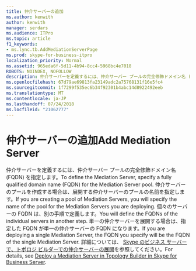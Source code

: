 ```yaml
---
title: 仲介サーバーの追加
ms.author: kenwith
author: kenwith
manager: serdars
ms.audience: ITPro
ms.topic: article
f1_keywords:
- ms.lync.tb.AddMediationServerPage
ms.prod: skype-for-business-itpro
localization_priority: Normal
ms.assetid: 965eda6f-5d11-4b94-8cc4-5968bc4e7018
ROBOTS: NOINDEX, NOFOLLOW
description: 仲介サーバーを定義するには、仲介サーバー プールの完全修飾ドメイン名 (FQDN) を指定します。 仲介サーバーのプールを作成する場合は、展開する仲介サーバーのプールの名前を指定します。 個々のサーバーの FQDN は、別の手順で定義します。 単一の仲介サーバーを展開する場合は、指定した FQDN が単一の仲介サーバーの FQDN になります。 詳細については、ビジネス サーバーの展開トポロジ ビルダーで Skype での仲介サーバーを参照してください。
ms.openlocfilehash: 67d79ae69813fa23149adc2a75768131f16e5fc4
ms.sourcegitcommit: 1f7299f535ec6b34f92301b4abc14d8922492eeb
ms.translationtype: MT
ms.contentlocale: ja-JP
ms.lasthandoff: 07/24/2018
ms.locfileid: "21062777"
---
```

# <a name="add-mediation-server"></a><span data-ttu-id="d25f8-107">仲介サーバーの追加</span><span class="sxs-lookup"><span data-stu-id="d25f8-107">Add Mediation Server</span></span>
 
<span data-ttu-id="d25f8-108">仲介サーバーを定義するには、仲介サーバー プールの完全修飾ドメイン名 (FQDN) を指定します。</span><span class="sxs-lookup"><span data-stu-id="d25f8-108">To define the Mediation Server, specify a fully qualified domain name (FQDN) for the Mediation Server pool.</span></span> <span data-ttu-id="d25f8-109">仲介サーバーのプールを作成する場合は、展開する仲介サーバーのプールの名前を指定します。</span><span class="sxs-lookup"><span data-stu-id="d25f8-109">If you are creating a pool of Mediation Servers, you will specify the name of the pool for the Mediation Servers you are deploying.</span></span> <span data-ttu-id="d25f8-110">個々のサーバーの FQDN は、別の手順で定義します。</span><span class="sxs-lookup"><span data-stu-id="d25f8-110">You will define the FQDNs of the individual servers in another step.</span></span> <span data-ttu-id="d25f8-111">単一の仲介サーバーを展開する場合は、指定した FQDN が単一の仲介サーバーの FQDN になります。</span><span class="sxs-lookup"><span data-stu-id="d25f8-111">If you are deploying a single Mediation Server, the FQDN you specify will be the FQDN of the single Mediation Server.</span></span> <span data-ttu-id="d25f8-112">詳細については、 [Skype のビジネス サーバーで、トポロジ ビルダーでの仲介サーバーの展開](../../../deploy/deploy-enterprise-voice/deploy-a-mediation-server.md)を参照してください。</span><span class="sxs-lookup"><span data-stu-id="d25f8-112">For details, see [Deploy a Mediation Server in Topology Builder in Skype for Business Server](../../../deploy/deploy-enterprise-voice/deploy-a-mediation-server.md).</span></span>
  

